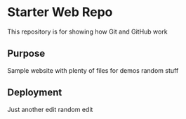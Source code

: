 # Starter Web Repo

This repository is for showing how Git and GitHub work

## Purpose

Sample website with plenty of files for demos
random stuff

## Deployment
Just another edit
random edit

## 
